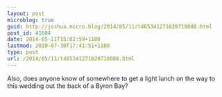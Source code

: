 ```yaml
---
layout: post
microblog: true
guid: http://joshua.micro.blog/2014/05/11/t465341271628718080.html
post_id: 41684
date: 2014-05-11T15:02:59+1100
lastmod: 2019-07-30T17:41:51+1100
type: post
url: /2014/05/11/t465341271628718080.html
---
```

Also, does anyone know of somewhere to get a light lunch on the way to this wedding out the back of a Byron Bay?

